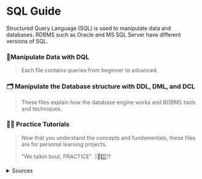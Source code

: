 # **SQL Guide**

Structured Query Language (SQL) is used to manipulate data and databases. RDBMS such as Oracle and MS SQL Server have different versions of SQL. 

### 📶Manipulate Data with DQL
> Each file contains queries from beginner to advanced.

### 🗂️ Manipulate the Database structure with DDL, DML, and DCL
> These files explain how the database engine works and RDBMS tools and techniques.

### ✍🏼 Practice Tutorials
> Now that you understand the concepts and fundamentals, these files are for personal learning projects.
>
> "We talkin bout, PRACTICE"🗦🐐3️⃣⁉️


<details>
  <summary>Sources</summary>

### 😤📺 Youtube University! Check out these channels! 

<!--
Learn Beginner SQL w/ Joey Blue: https://www.youtube.com/@joeyblue1/playlists <br />
Intermediate & Advanced SQL - https://www.youtube.com/channel/UC7cs8q-gJRlGwj4A8OmCmXg/playlists <br />
SQL Engine and Interview Q&A - https://www.youtube.com/c/Csharp-video-tutorialsBlogspot/playlists <br />
Learn how the SQL Server Engine works w/ Brent Ozar - https://www.youtube.com/watch?v=fERXOywBhlA <br />
Joe Celko

<details>
  <summary>Creating Tables</summary>
</details>
-->
https://learnsql.com/blog/standard-sql-functions-cheat-sheet/standard-sql-functions-cheat-sheet-a4.pdf
https://www.youtube.com/watch?v=9Pzj7Aj25lw&list=PLD20298E653A970F8

</details>
